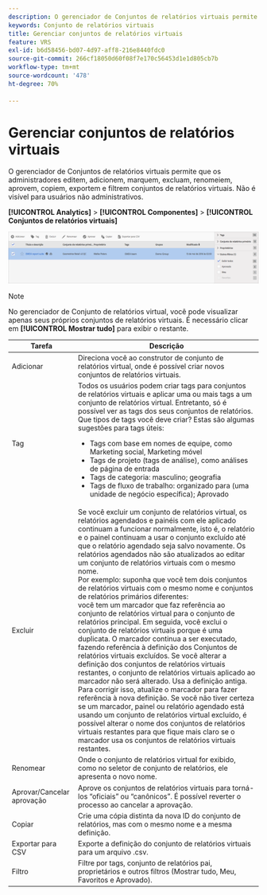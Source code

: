 ```yaml
---
description: O gerenciador de Conjuntos de relatórios virtuais permite que os administradores editem, adicionem, marquem, excluam, renomeiem, aprovem, copiem, exportem e filtrem conjuntos de relatórios virtuais. Não é visível para usuários não administrativos.
keywords: Conjunto de relatórios virtuais
title: Gerenciar conjuntos de relatórios virtuais
feature: VRS
exl-id: b6d58456-bd07-4d97-aff8-216e8440fdc0
source-git-commit: 266cf18050d60f08f7e170c56453d1e1d805cb7b
workflow-type: tm+mt
source-wordcount: '478'
ht-degree: 70%

---
```


# Gerenciar conjuntos de relatórios virtuais

O gerenciador de Conjuntos de relatórios virtuais permite que os administradores editem, adicionem, marquem, excluam, renomeiem, aprovem, copiem, exportem e filtrem conjuntos de relatórios virtuais. Não é visível para usuários não administrativos.

**[!UICONTROL Analytics]** > **[!UICONTROL Componentes]** > **[!UICONTROL Conjuntos de relatórios virtuais]**

![](assets/vrs-manage.png)

>[!NOTE]
>
>No gerenciador de Conjunto de relatórios virtual, você pode visualizar apenas seus próprios conjuntos de relatórios virtuais. É necessário clicar em **[!UICONTROL Mostrar tudo]** para exibir o restante.

| Tarefa | Descrição |
| --- | --- |
| Adicionar | Direciona você ao construtor de conjunto de relatórios virtual, onde é possível criar novos conjuntos de relatórios virtuais. |
| Tag | Todos os usuários podem criar tags para conjuntos de relatórios virtuais e aplicar uma ou mais tags a um conjunto de relatórios virtual. Entretanto, só é possível ver as tags dos seus conjuntos de relatórios. Que tipos de tags você deve criar? Estas são algumas sugestões para tags úteis:<ul><li>Tags com base em nomes de equipe, como Marketing social, Marketing móvel</li><li>Tags de projeto (tags de análise), como análises de página de entrada</li><li>Tags de categoria: masculino; geografia</li><li>Tags de fluxo de trabalho: organizado para (uma unidade de negócio específica); Aprovado</li></ul> |
| Excluir | Se você excluir um conjunto de relatórios virtual, os relatórios agendados e painéis com ele aplicado continuam a funcionar normalmente, isto é, o relatório e o painel continuam a usar o conjunto excluído até que o relatório agendado seja salvo novamente.  Os relatórios agendados não são atualizados ao editar um conjunto de relatórios virtuais com o mesmo nome.<br>Por exemplo: suponha que você tem dois conjuntos de relatórios virtuais com o mesmo nome e conjuntos de relatórios primários diferentes:<br>você tem um marcador que faz referência ao conjunto de relatórios virtual para o conjunto de relatórios principal. Em seguida, você exclui o conjunto de relatórios virtuais porque é uma duplicata. O marcador continua a ser executado, fazendo referência à definição dos Conjuntos de relatórios virtuais excluídos. Se você alterar a definição dos conjuntos de relatórios virtuais restantes, o conjunto de relatórios virtuais aplicado ao marcador não será alterado. Usa a definição antiga. Para corrigir isso, atualize o marcador para fazer referência à nova definição. Se você não tiver certeza se um marcador, painel ou relatório agendado está usando um conjunto de relatórios virtual excluído, é possível alterar o nome dos conjuntos de relatórios virtuais restantes para que fique mais claro se o marcador usa os conjuntos de relatórios virtuais restantes. |
| Renomear | Onde o conjunto de relatórios virtual for exibido, como no seletor de conjunto de relatórios, ele apresenta o novo nome. |
| Aprovar/Cancelar aprovação | Aprove os conjuntos de relatórios virtuais para torná-los “oficiais” ou “canônicos”. É possível reverter o processo ao cancelar a aprovação. |
| Copiar | Crie uma cópia distinta da nova ID do conjunto de relatórios, mas com o mesmo nome e a mesma definição. |
| Exportar para CSV | Exporte a definição do conjunto de relatórios virtuais para um arquivo .csv. |
| Filtro | Filtre por tags, conjunto de relatórios pai, proprietários e outros filtros (Mostrar tudo, Meu, Favoritos e Aprovado). |
